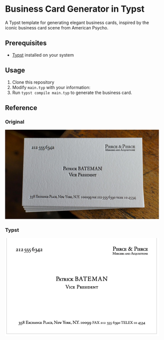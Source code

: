 # Business Card Generator in Typst

A Typst template for generating elegant business cards, inspired by the iconic business card scene from American Psycho. 

## Prerequisites

- [Typst](https://typst.app/) installed on your system

## Usage

1. Clone this repository
2. Modify `main.typ` with your information:
3. Run `typst compile main.typ` to generate the business card.

## Reference
### Original
![Original](./images/image.png)
### Typst 
![Typst](./images/typst.png)